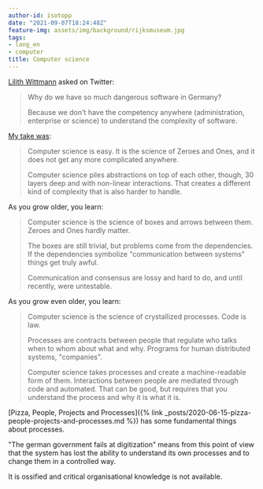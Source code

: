 ```yaml
---
author-id: isotopp
date: "2021-09-07T18:24:48Z"
feature-img: assets/img/background/rijksmuseum.jpg
tags:
- lang_en
- computer
title: Computer science
---
```


[Lilith Wittmann](https://twitter.com/LilithWittmann/status/1435135620658122752) asked on Twitter:

> Why do we have so much dangerous software in Germany?
> 
> Because we don't have the competency anywhere (administration, enterprise or science) to understand the complexity of software.

[My take was](https://twitter.com/isotopp/status/1435141131285762052):

> Computer science is easy. 
> It is the science of Zeroes and Ones, and it does not get any more complicated anywhere.
> 
> Computer science piles abstractions on top of each other, though, 30 layers deep and with non-linear interactions.
> That creates a different kind of complexity that is also harder to handle.

As you grow older, you learn:

> Computer science is the science of boxes and arrows between them.
> Zeroes and Ones hardly matter.
> 
> The boxes are still trivial, but problems come from the dependencies.
> If the dependencies symbolize "communication between systems" things get truly awful.
> 
> Communication and consensus are lossy and hard to do, and until recently, were untestable.

As you grow even older, you learn:

> Computer science is the science of crystallized processes.
> Code is law.
> 
> Processes are contracts between people that regulate who talks when to whom about what and why.
> Programs for human distributed systems, "companies".
>
> Computer science takes processes and create a machine-readable form of them.
> Interactions between people are mediated through code and automated.
> That can be good, but requires that you understand the process and why it is what it is.

[Pizza, People, Projects and Processes]({% link _posts/2020-06-15-pizza-people-projects-and-processes.md %}) has some fundamental things about processes.

"The german government fails at digitization" means from this point of view that the system has lost the ability to understand its own processes and to change them in a controlled way.

It is ossified and critical organisational knowledge is not available.
